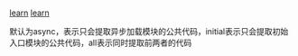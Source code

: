 #### 
[learn](https://github.com/wlx200510/webpack4.x-learn)
[learn](https://blog.csdn.net/qq_16339527/article/details/80641245)


默认为async，表示只会提取异步加载模块的公共代码，initial表示只会提取初始入口模块的公共代码，all表示同时提取前两者的代码